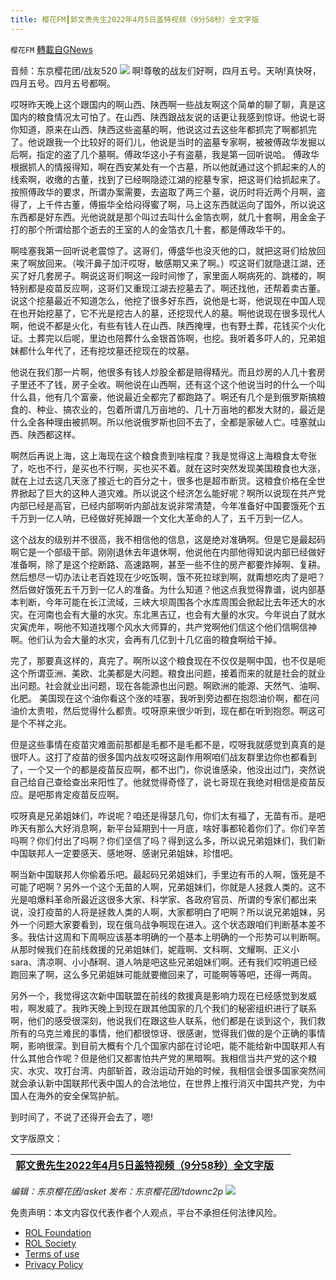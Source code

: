 ```yaml
---
title: 樱花FM┃郭文贵先生2022年4月5日盖特视频（9分58秒）全文字版
---
```

`樱花FM` [轉載自GNews](https://gnews.org/zh-hans/2315599/)

音频：东京樱花团/战友520
![](https://assets.gnews.org/wp-content/uploads/2022/04/image-951.png)
啊!尊敬的战友们好啊，四月五号。天呐!真快呀，四月五号。四月五号都啊。

哎呀昨天晚上这个跟国内的啊山西、陕西啊一些战友啊这个简单的聊了聊，真是这国内的粮食情况太可怕了。在山西、陕西跟战友说的话更让我感到惊讶。他说七哥你知道，原来在山西、陕西这些盗墓的啊，他说这过去这些年都抓完了啊都抓完了。他说跟我一个比较好的哥们儿，他说是当时的盗墓专家啊，被被傅政华发掘以后啊，指定的盗了几个墓啊。傅政华这小子有盗墓，我是第一回听说哈。 傅政华根据抓人的情报得知，啊在西安某处有一个古墓，所以他就通过这个抓起来的人的线索啊，收缴的古董，找到了已经啊隐迹江湖的挖墓专家，把这哥们给抓起来了。按照傅政华的要求，所谓办案需要，去盗取了两三个墓，说历时将近两个月啊，盗得了，上千件古董，傅振华全给闷得蜜了啊，马上这东西就运向了国外，所以说这东西都是好东西。光他说就是那个叫过去叫什么金箔衣啊，就几十套啊，用金金子打的那个所谓给那个逝去的王室的人的金箔衣几十套，都是傅政华干的。

啊哇塞我第一回听说老震惊了。这哥们，傅盛华也没灭他的口，就把这哥们给放回来了啊放回来。（唉汗鼻子加汗哎呀，敏感期又来了啊。）哎这哥们就隐退江湖，还买了好几套房子。啊说这哥们啊这一段时间惨了，家里面人啊病死的、跳楼的，啊特别都是疫苗反应啊，这哥们又重现江湖去挖墓去了。啊还找他，还帮着卖古董。说这个挖墓最近不知道怎么，他挖了很多好东西，说他是七哥，他说现在中国人现在也开始挖墓了，它不光是挖古人的墓，还挖现代人的墓。啊他说现在很多现代人啊，他说不都是火化，有些有钱人在山西、陕西掩埋，也有野土葬，花钱买个火化证。土葬完以后呢，里边也陪葬什么金银首饰啊，也挖。我听着多吓人的，兄弟姐妹都什么年代了，还有挖坟墓还挖现在的坟墓。

他说在我们那一片啊，他很多有钱人炒股全都是赔得精光。而且炒房的人几十套房子里还不了钱，房子全收。啊他说在山西啊，还有这个这个他说当时的什么一个叫什么县，他有几个富豪，他说最近全都完了都跑路了。啊还有几个是到俄罗斯搞粮食的、种业、搞农业的，包着所谓几万亩地的、几十万亩地的都发大财的，最近是什么全各种理由被抓啊。所以他说俄罗斯也回不去了，全都是家破人亡。哇塞就山西、陕西都这样。

啊然后再说上海，这上海现在这个粮食贵到啥程度？我是觉得这上海粮食太夸张了，吃也不行，是买也不行啊，买也买不着。就在这时突然发现美国粮食也大涨，就在上过去这几天涨了接近七的百分之十，很多也是超市断货。这粮食价格在全世界掀起了巨大的这种人道灾难。所以说这个经济怎么能好呢？啊所以说现在共产党内部已经是高官，已经内部啊听内部战友说非常清楚，今年准备好中国要饿死个五千万到一亿人呐，已经做好死掉跟一个文化大革命的人了，五千万到一亿人。

这个战友的级别并不很高，我不相信他的信息，这是绝对准确啊。但是它是最起码啊它是一个部级干部。刚刚退休去年退休啊，他说他在内部他得知说内部已经做好准备啊，除了是这个挖断路、高速路啊，甚至一些不住的房产都要炸掉啊、复耕。然后想尽一切办法让老百姓现在少吃饭啊，饿不死拉球到啊，就甭想吃肉了是吧？然后做好饿死五千万到一亿人的准备。为什么知道？他这点我觉得靠谱，说内部基本判断，今年可能在长江流域，三峡大坝周围各个水库周围会掀起比去年还大的水灾。在河南也会有大量的水灾。东北黑吉辽，也会有大量的水灾。今年说白了就水灾寅虎年，啊他不知道找哪个风水大师算的，共产党啊他们信这个他们信啊信神啊。他们认为会大量的水灾，会再有几亿到十几亿亩的粮食啊给干掉。

完了，那要真这样的，真完了。啊所以这个粮食现在不仅仅是啊中国，也不仅是呃这个所谓亚洲、美欧、北美都是大问题。粮食出问题，接着而来的就是社会的就业出问题。社会就业出问题，现在各能源也出问题。啊欧洲的能源、天然气、油啊、化肥。 美国现在这个油你看这个涨的哇塞，我听到旁边都在抱怨油价啊，都在问油价太贵啦，然后觉得什么都贵。哎呀原来很少听到，现在都在听到抱怨。啊这可是个不祥之兆。

但是这些事情在疫苗灾难面前那都是毛都不是毛都不是，哎呀我就感觉到真真的是很吓人。这打了疫苗的很多国内战友哎呀这副作用啊咱们战友群里边你也都看到了，一个又一个的都是疫苗反应啊，都不出门，你说谁感染，他没出过门，突然说自己给自己查给查出来阳性了。他就觉得奇怪了，说七哥现在我绝对相信是疫苗反应。是吧那肯定疫苗反应啊。

哎呀真是兄弟姐妹们，咋说呢？咱还是得瑟几句，你们太有福了，无苗有币。是吧昨天有那么大好消息啊，新平台延期到十一月底，啥好事都轮着你们了。你们辛苦吗啊？你们付出了吗啊？你们坚信了吗？得到这么多，所以说兄弟姐妹们，我们新中国联邦人一定要感天、感地呀、感谢兄弟姐妹，珍惜吧。

啊当新中国联邦人你偷着乐吧。最起码兄弟姐妹们，手里边有币的人啊，饿死是不可能了吧啊？另外一个这个无苗的人啊，兄弟姐妹们，你就是人拯救人类的。这不光是咱爆料革命所最近这很多大家、科学家、各政府官员、所谓的专家们都出来说，没打疫苗的人将是拯救人类的人啊，大家都明白了吧啊？所以说兄弟姐妹，另外一个问题大家要看到，现在俄乌战争啊现在进入。这个状态跟咱们判断基本差不多。我估计这周和下周啊应该基本明确的一个基本上明确的一个形势可以判断啊。从那时候我们在前线救援的兄弟姐妹们，妮蔻啊、文科啊、文耀啊、正义小sara、清凉啊、小小酥啊、道人呐是吧这些兄弟姐妹们啊。还有我们哎明道已经跑回来了啊，这么多兄弟姐妹可能就要撤回来了，可能啊等等吧，还得一两周。

另外一个，我觉得这次新中国联盟在前线的救援真是影响力现在已经感觉到发威啦，啊发威了。我昨天晚上到现在跟其他国家的几个我们的秘密组织进行了联系啊，他们的感受很深刻，他说我们在跟这些人联系，他们都是在谈到这个，我们救所有的乌克兰难民的事情，他们都很惊讶、很感谢，觉得我们做的是个正确的事情啊，影响很深。到目前大概有个几个国家内部在讨论吧，能不能给新中国联邦人有什么其他合作呢？但是他们又都害怕共产党的黑暗啊。我相信当共产党的这个粮灾、水灾、攻打台湾、内部斩首，政治运动开始的时候，我相信会很多国家突然间就会承认新中国联邦代表中国人的合法地位，在世界上推行消灭中国共产党，为中国人在海外的安全保驾护航。

到时间了，不说了还得开会去了，嗯!

文字版原文：


| [郭文贵先生2022年4月5日盖特视频（9分58秒）全文字版](https://gnews.org/zh-hans/2294888/) |   |
| --- | --- |


*编辑：东京樱花团/asket
发布：东京樱花团/tdownc2p*
![](https://assets.gnews.org/wp-content/uploads/2022/03/%E4%BA%8C%E7%BB%B4%E7%A0%81-6.jpg)
 

免责声明：本文内容仅代表作者个人观点，平台不承担任何法律风险。

- [ROL Foundation](https://rolfoundation.org/)
- [ROL Society](https://rolsociety.org/)
- [Terms of use](https://gnews.org/terms-of-use-3/)
- [Privacy Policy](https://gnews.org/privacy-policy/)
